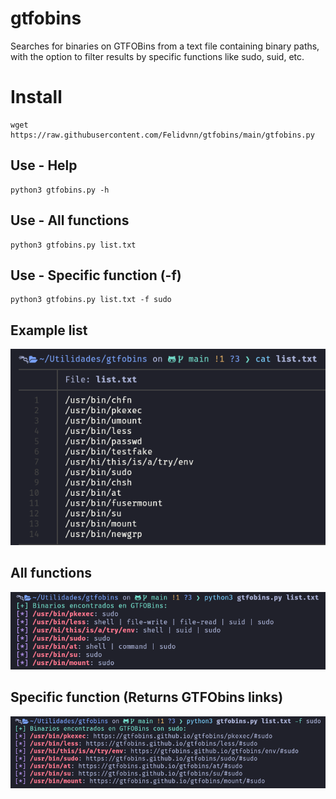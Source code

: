 # gtfobins
Searches for binaries on GTFOBins from a text file containing binary paths, with the option to filter results by specific functions like sudo, suid, etc.

# Install
```
wget https://raw.githubusercontent.com/Felidvnn/gtfobins/main/gtfobins.py
```
## Use - Help
```
python3 gtfobins.py -h
```

## Use - All functions
```
python3 gtfobins.py list.txt
```

## Use - Specific function (-f)
```
python3 gtfobins.py list.txt -f sudo
```

## Example list
![List](Images/List.png)

## All functions
![Example](Images/Ex1.png)

## Specific function (Returns GTFObins links)
![Example2](Images/Ex2.png)
